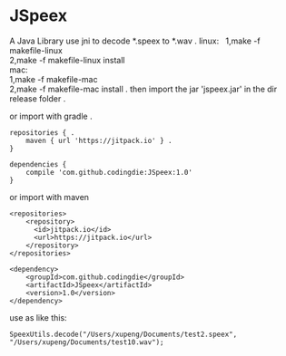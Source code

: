 # JSpeex
A Java Library use jni to decode *.speex to *.wav . 
linux:  
1,make -f makefile-linux  
2,make -f makefile-linux install  
mac:  
1,make -f makefile-mac  
2,make -f makefile-mac install . 
then import the jar 'jspeex.jar' in the dir release folder . 
  
    
    
or import with gradle . 
```
repositories { . 
    maven { url 'https://jitpack.io' } . 
} 
  
dependencies {
    compile 'com.github.codingdie:JSpeex:1.0'
}
``` 

or import with maven   

``` 
<repositories>
    <repository>
      <id>jitpack.io</id>
      <url>https://jitpack.io</url>
    </repository>
</repositories>  
  
<dependency>
    <groupId>com.github.codingdie</groupId>
    <artifactId>JSpeex</artifactId>
    <version>1.0</version>
</dependency>
``` 
use as like this:  
        
    SpeexUtils.decode("/Users/xupeng/Documents/test2.speex", "/Users/xupeng/Documents/test10.wav");
